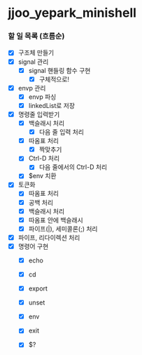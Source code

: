 # jjoo_yepark_minishell
### 할 일 목록 (흐름순)
- [x]  구조체 만들기
- [x]  signal 관리
    - [x]  signal 핸들링 함수 구현
        - [x]  구체적으로!
- [x]  envp 관리
    - [x]  envp 파싱
    - [x]  linkedList로 저장
- [x]  명령줄 입력받기
    - [x]  백슬래시 처리
        - [x]  다음 줄 입력 처리
    - [x]  따옴표 처리
        - [x]  짝맞추기
    - [x]  Ctrl-D 처리
        - [x]  다음 줄에서의 Ctrl-D 처리
    - [x]  $env 치환
- [x]  토큰화
    - [x]  따옴표 처리
    - [x]  공백 처리
    - [x]  백슬래시 처리
    - [x]  따옴표 안에 백슬래시
    - [x]  파이프(|), 세미콜론(;) 처리
- [x]  파이프, 리다이렉션 처리
- [x]  명령어 구현
    - [x]  echo
    - [x]  cd
    - [x]  export
    - [x]  unset
    - [x]  env
    - [x]  exit
    - [x]  $?

